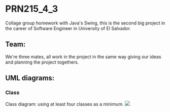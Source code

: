 # PRN215_4_3

Collage group homework with Java's Swing, this is the second big project in the career of Software Engineer in University of El Salvador.

## Team:
We're three mates, all work in the project in the same way giving our ideas and planning the project togethers.

## UML diagrams:

### Class
Class diagram: using at least four classes as a minimum.
<img src='https://i.imgur.com/I4inVIA.jpg'>




